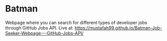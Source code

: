 # Batman
Webpage where you can search for different types of developer jobs through GitHub Jobs API. 
Live at: https://mustafah99.github.io/Batman-Job-Seeker-Webpage---GitHub-Jobs-API/
